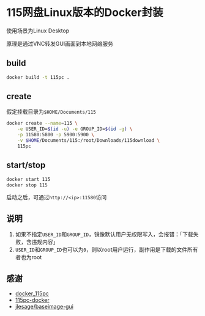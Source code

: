 # 115网盘Linux版本的Docker封装

使用场景为Linux Desktop

原理是通过VNC转发GUI画面到本地网络服务

## build
```sh
docker build -t 115pc .
```
## create
假定挂载目录为`$HOME/Documents/115`
```sh
docker create --name=115 \
    -e USER_ID=$(id -u) -e GROUP_ID=$(id -g) \
    -p 11580:5800 -p 5900:5900 \
    -v $HOME/Documents/115:/root/Downloads/115download \
    115pc
```

## start/stop

```sh
docker start 115
docker stop 115
```

启动之后，可通过`http://<ip>:11580`访问


## 说明
1. 如果不指定`USER_ID`和`GROUP_ID`，镜像默认用户无权限写入，会报错：「下载失败，含违规内容」
2. `USER_ID`和`GROUP_ID`也可以为`0`，则以root用户运行，副作用是下载的文件所有者也为root

## 感谢
* [docker_115pc](https://github.com/funcman/docker_115pc)
* [115pc-docker](https://github.com/CALTyang/115pc-docker)
* [jlesage/baseimage-gui](https://hub.docker.com/r/jlesage/baseimage-gui)
